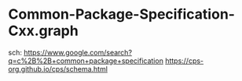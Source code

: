 # Common-Package-Specification-Cxx.graph
sch: https://www.google.com/search?q=c%2B%2B+common+package+specification https://cps-org.github.io/cps/schema.html
